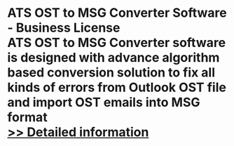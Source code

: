 # ATS OST to MSG Converter Software - Business License<br />ATS OST to MSG Converter software is designed with advance algorithm based conversion solution to fix all kinds of errors from Outlook OST file and import OST emails into MSG format<br />[>> Detailed information](https://secure.shareit.com/shareit/product.html?productid=300778900&affiliateid=200057808)
